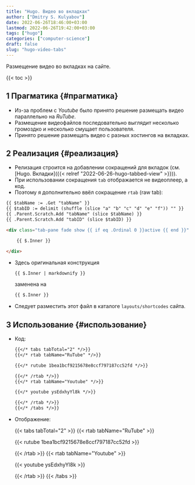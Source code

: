 ```yaml
---
title: "Hugo. Видео во вкладках"
author: ["Dmitry S. Kulyabov"]
date: 2022-06-26T18:46:00+03:00
lastmod: 2022-06-26T19:42:00+03:00
tags: ["hugo"]
categories: ["computer-science"]
draft: false
slug: "hugo-video-tabs"
---
```


Размещение видео во вкладках на сайте.

<!--more-->

{{< toc >}}


## <span class="section-num">1</span> Прагматика {#прагматика}

-   Из-за проблем с _Youtube_ было принято решение размещать видео параллельно на _RuTube_.
-   Размещение видеофайлов последовательно выглядит несколько громоздко и несколько смущает пользователя.
-   Принято решение размещать видео с разных хостингов на вкладках.


## <span class="section-num">2</span> Реализация {#реализация}

-   Релизация строится на добавлении сокращений для вкладок (см. [Hugo. Вкладки]({{< relref "2022-06-26-hugo-tabbed-view" >}})).
-   При использовании сокращения `tab` отображается не видеоплеер, а код.
-   Поэтому я дополнительно ввёл сокращение `rtab` (raw tab):

<!--listend-->

```html
{{ $tabName := .Get "tabName" }}
{{ $tabID := delimit (shuffle (slice "a" "b" "c" "d" "e" "f")) "" }}
{{ .Parent.Scratch.Add "tabName" (slice $tabName) }}
{{ .Parent.Scratch.Add "tabID" (slice $tabID) }}

<div class="tab-pane fade show {{ if eq .Ordinal 0 }}active {{ end }}" id="{{ $tabID }}" role="tabpanel" aria-labelledby="nav-1">

	{{ $.Inner }}

</div>
```

-   Здесь оригинальная конструкция
    ```html
    {{ $.Inner | markdownify }}
    ```
    заменена на
    ```html
    {{ $.Inner }}
    ```
-   Следует разместить этот файл в каталоге `layouts/shortcodes` сайта.


## <span class="section-num">3</span> Использование {#использование}

-   Код:
    ```markdown
    {{</* tabs tabTotal="2" */>}}
    {{</* rtab tabName="RuTube" */>}}

    {{</* rutube 1bea1bcf9215678e8ccf797187cc52fd */>}}

    {{</* /rtab */>}}
    {{</* rtab tabName="Youtube" */>}}

    {{</* youtube ysEdxhyYl8k */>}}

    {{</* /rtab */>}}
    {{</* /tabs */>}}
    ```
-   Отображение:

    {{< tabs tabTotal="2" >}}
    {{< rtab tabName="RuTube" >}}

    {{< rutube 1bea1bcf9215678e8ccf797187cc52fd >}}

    {{< /rtab >}}
    {{< rtab tabName="Youtube" >}}

    {{< youtube ysEdxhyYl8k >}}

    {{< /rtab >}}
    {{< /tabs >}}
